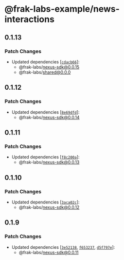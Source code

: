 # @frak-labs-example/news-interactions

## 0.1.13

### Patch Changes

- Updated dependencies [[`cdacb66`](https://github.com/frak-id/wallet/commit/cdacb6685516e9a1a6e7a3c4d87abd3f888853ef)]:
  - @frak-labs/nexus-sdk@0.0.15
  - @frak-labs/shared@0.0.0

## 0.1.12

### Patch Changes

- Updated dependencies [[`8e69dfd`](https://github.com/frak-id/wallet/commit/8e69dfd51015bfbbe9f02d2ae5431da1459e7a1f)]:
  - @frak-labs/nexus-sdk@0.0.14

## 0.1.11

### Patch Changes

- Updated dependencies [[`f8c200a`](https://github.com/frak-id/wallet/commit/f8c200acb1304b9390509ad440a47ba336b578d9)]:
  - @frak-labs/nexus-sdk@0.0.13

## 0.1.10

### Patch Changes

- Updated dependencies [[`3aca02c`](https://github.com/frak-id/wallet/commit/3aca02c223236c3d176edff6130d8ebb874262d5)]:
  - @frak-labs/nexus-sdk@0.0.12

## 0.1.9

### Patch Changes

- Updated dependencies [[`3e52138`](https://github.com/frak-id/wallet/commit/3e521385bb1c0e452da21eb746781730c9269250), [`f653237`](https://github.com/frak-id/wallet/commit/f653237a1b2b4d4cba926ebc01dba1d9c5d9b717), [`d5f797e`](https://github.com/frak-id/wallet/commit/d5f797e6c981fef852df523d7ea6a6baebb59af7)]:
  - @frak-labs/nexus-sdk@0.0.11
